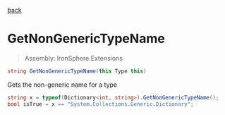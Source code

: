 ﻿

[back](/IronSphere.Extensions/types/TypeExtension)

# GetNonGenericTypeName

> Assembly: IronSphere.Extensions

```csharp
string GetNonGenericTypeName(this Type this)
```

Gets the non-generic name for a type

```csharp
string x = typeof(Dictionary<int, string>).GetNonGenericTypeName();
bool isTrue = x == "System.Collections.Generic.Dictionary";
``` 